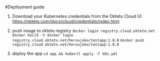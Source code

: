 #Deployment guide

1. Download your Kubernetes credentials from the Okteto Cloud UI https://okteto.com/docs/cloud/credentials/index.html

2. push image to okteto registry
`docker login registry.cloud.okteto.net`
`docker build -t docker login registry.cloud.okteto.net/heruujoko/testapp:1.0.0`
`docker push registry.cloud.okteto.net/heruujoko/testapp:1.0.0`

3. deploy the app
`cd app && kubectl apply -f k8s.yml`